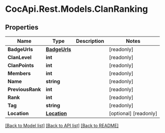 # CocApi.Rest.Models.ClanRanking

## Properties

Name | Type | Description | Notes
------------ | ------------- | ------------- | -------------
**BadgeUrls** | [**BadgeUrls**](BadgeUrls.md) |  | [readonly] 
**ClanLevel** | **int** |  | [readonly] 
**ClanPoints** | **int** |  | [readonly] 
**Members** | **int** |  | [readonly] 
**Name** | **string** |  | [readonly] 
**PreviousRank** | **int** |  | [readonly] 
**Rank** | **int** |  | [readonly] 
**Tag** | **string** |  | [readonly] 
**Location** | [**Location**](Location.md) |  | [optional] [readonly] 

[[Back to Model list]](../../README.md#documentation-for-models) [[Back to API list]](../../README.md#documentation-for-api-endpoints) [[Back to README]](../../README.md)

